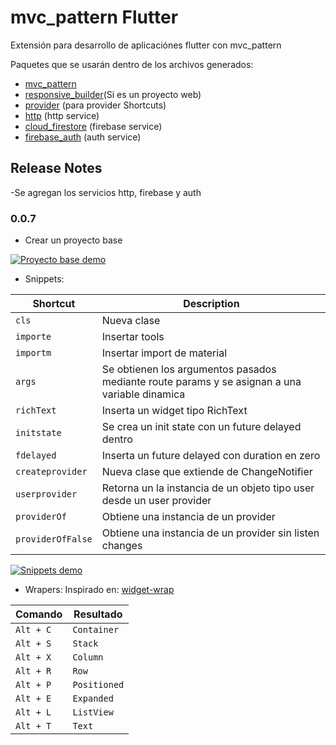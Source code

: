 # mvc_pattern Flutter

Extensión para desarrollo de aplicaciónes flutter con mvc_pattern

Paquetes que se usarán dentro de los archivos generados:

- [mvc_pattern](https://pub.dev/packages/mvc_pattern)
- [responsive_builder](https://pub.dev/packages/responsive_builder)(Si es un proyecto web)
- [provider](https://pub.dev/packages/provider) (para provider Shortcuts)
- [http](https://pub.dev/packages/http) (http service)
- [cloud_firestore](https://pub.dev/packages/cloud_firestore) (firebase service)
- [firebase_auth](https://pub.dev/packages/firebase_auth) (auth service)

## Release Notes

-Se agregan los servicios http, firebase y auth

### 0.0.7

- Crear un proyecto base

[![Proyecto base demo](https://img.youtube.com/vi/nI7Q8Lx5jjA/0.jpg)](http://www.youtube.com/watch?v=nI7Q8Lx5jjA)

- Snippets:

| Shortcut          | Description                                                                                   |
| ----------------- | --------------------------------------------------------------------------------------------- |
| `cls`             | Nueva clase                                                                                   |
| `importe`         | Insertar tools                                                                                |
| `importm`         | Insertar import de material                                                                   |
| `args`            | Se obtienen los argumentos pasados mediante route params y se asignan a una variable dinamica |
| `richText`        | Inserta un widget tipo RichText                                                               |
| `initstate`       | Se crea un init state con un future delayed dentro                                            |
| `fdelayed`        | Inserta un future delayed con duration en zero                                                |
| `createprovider`  | Nueva clase que extiende de ChangeNotifier                                                    |
| `userprovider`    | Retorna un la instancia de un objeto tipo user desde un user provider                         |
| `providerOf`      | Obtiene una instancia de un provider                                                          |
| `providerOfFalse` | Obtiene una instancia de un provider sin listen changes                                       |

[![Snippets demo](https://img.youtube.com/vi/GqlCnLL_K-M/0.jpg)](http://www.youtube.com/watch?v=GqlCnLL_K-M)

- Wrapers:
  Inspirado en: [widget-wrap](https://marketplace.visualstudio.com/items?itemName=bradgashler.htmltagwrap)

| Comando   | Resultado    |
| --------- | ------------ |
| `Alt + C` | `Container`  |
| `Alt + S` | `Stack`      |
| `Alt + X` | `Column`     |
| `Alt + R` | `Row`        |
| `Alt + P` | `Positioned` |
| `Alt + E` | `Expanded`   |
| `Alt + L` | `ListView`   |
| `Alt + T` | `Text`       |
